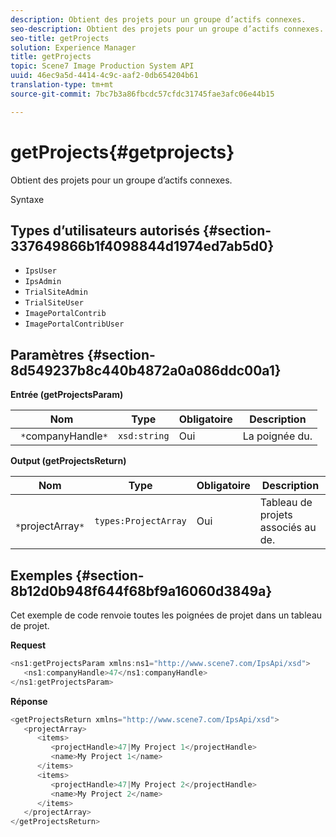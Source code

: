 ```yaml
---
description: Obtient des projets pour un groupe d’actifs connexes.
seo-description: Obtient des projets pour un groupe d’actifs connexes.
seo-title: getProjects
solution: Experience Manager
title: getProjects
topic: Scene7 Image Production System API
uuid: 46ec9a5d-4414-4c9c-aaf2-0db654204b61
translation-type: tm+mt
source-git-commit: 7bc7b3a86fbcdc57cfdc31745fae3afc06e44b15

---
```



# getProjects{#getprojects}

Obtient des projets pour un groupe d’actifs connexes.

Syntaxe

## Types d’utilisateurs autorisés {#section-337649866b1f4098844d1974ed7ab5d0}

* `IpsUser`
* `IpsAdmin`
* `TrialSiteAdmin`
* `TrialSiteUser`
* `ImagePortalContrib`
* `ImagePortalContribUser`

## Paramètres {#section-8d549237b8c440b4872a0a086ddc00a1}

**Entrée (getProjectsParam)**

| Nom | Type | Obligatoire | Description |
|---|---|---|---|
| ` *`companyHandle`*` | `xsd:string` | Oui | La poignée du. |

**Output (getProjectsReturn)**

| Nom | Type | Obligatoire | Description |
|---|---|---|---|
| ` *`projectArray`*` | `types:ProjectArray` | Oui | Tableau de projets associés au  de. |

## Exemples {#section-8b12d0b948f644f68bf9a16060d3849a}

Cet exemple de code renvoie toutes les poignées de projet dans un tableau de projet.

**Request**

```java
<ns1:getProjectsParam xmlns:ns1="http://www.scene7.com/IpsApi/xsd">
   <ns1:companyHandle>47</ns1:companyHandle>
</ns1:getProjectsParam>
```

**Réponse**

```java
<getProjectsReturn xmlns="http://www.scene7.com/IpsApi/xsd">
   <projectArray>
      <items>
         <projectHandle>47|My Project 1</projectHandle>
         <name>My Project 1</name>
      </items>
      <items>
         <projectHandle>47|My Project 2</projectHandle>
         <name>My Project 2</name>
      </items>
   </projectArray>
</getProjectsReturn>
```

